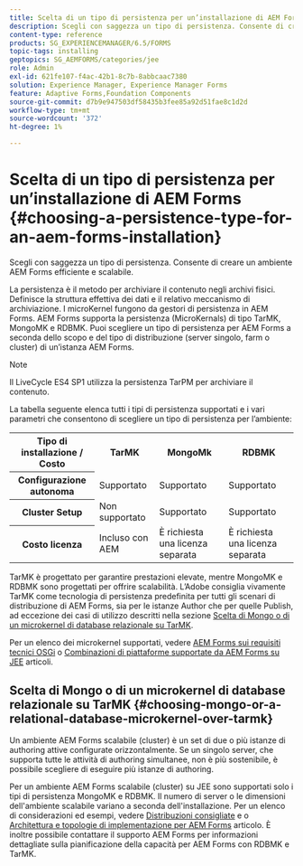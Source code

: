 ```yaml
---
title: Scelta di un tipo di persistenza per un’installazione di AEM Forms
description: Scegli con saggezza un tipo di persistenza. Consente di creare un ambiente AEM Forms efficiente e scalabile.
content-type: reference
products: SG_EXPERIENCEMANAGER/6.5/FORMS
topic-tags: installing
geptopics: SG_AEMFORMS/categories/jee
role: Admin
exl-id: 621fe107-f4ac-42b1-8c7b-8abbcaac7380
solution: Experience Manager, Experience Manager Forms
feature: Adaptive Forms,Foundation Components
source-git-commit: d7b9e947503df58435b3fee85a92d51fae8c1d2d
workflow-type: tm+mt
source-wordcount: '372'
ht-degree: 1%

---
```


# Scelta di un tipo di persistenza per un’installazione di AEM Forms {#choosing-a-persistence-type-for-an-aem-forms-installation}

Scegli con saggezza un tipo di persistenza. Consente di creare un ambiente AEM Forms efficiente e scalabile.

La persistenza è il metodo per archiviare il contenuto negli archivi fisici. Definisce la struttura effettiva dei dati e il relativo meccanismo di archiviazione. I microKernel fungono da gestori di persistenza in AEM Forms. AEM Forms supporta la persistenza (MicroKernals) di tipo TarMK, MongoMK e RDBMK. Puoi scegliere un tipo di persistenza per AEM Forms a seconda dello scopo e del tipo di distribuzione (server singolo, farm o cluster) di un’istanza AEM Forms.

>[!NOTE]
>
>Il LiveCycle ES4 SP1 utilizza la persistenza TarPM per archiviare il contenuto.

La tabella seguente elenca tutti i tipi di persistenza supportati e i vari parametri che consentono di scegliere un tipo di persistenza per l’ambiente:

<table>
 <tbody>
  <tr>
   <th><strong>Tipo di installazione / Costo</strong></th>
   <th><strong>TarMK</strong></th>
   <th><strong>MongoMk</strong></th>
   <th><strong>RDBMK</strong></th>
  </tr>
  <tr>
   <th><strong>Configurazione autonoma</strong></th>
   <td>Supportato<br /> </td>
   <td>Supportato</td>
   <td>Supportato</td>
  </tr>
  <tr>
   <th><strong>Cluster Setup</strong></th>
   <td>Non supportato</td>
   <td>Supportato</td>
   <td>Supportato</td>
  </tr>
  <tr>
   <th><strong>Costo licenza</strong></th>
   <td>Incluso con AEM </td>
   <td>È richiesta una licenza separata</td>
   <td>È richiesta una licenza separata</td>
  </tr>
 </tbody>
</table>

TarMK è progettato per garantire prestazioni elevate, mentre MongoMK e RDBMK sono progettati per offrire scalabilità. L’Adobe consiglia vivamente TarMK come tecnologia di persistenza predefinita per tutti gli scenari di distribuzione di AEM Forms, sia per le istanze Author che per quelle Publish, ad eccezione dei casi di utilizzo descritti nella sezione [Scelta di Mongo o di un microkernel di database relazionale su TarMK](#p-choosing-mongo-or-a-relational-database-microkernel-over-tarmk-p).

Per un elenco dei microkernel supportati, vedere [AEM Forms sui requisiti tecnici OSGi](/help/sites-deploying/technical-requirements.md) o [Combinazioni di piattaforme supportate da AEM Forms su JEE](/help/forms/using/aem-forms-jee-supported-platforms.md) articoli.

## Scelta di Mongo o di un microkernel di database relazionale su TarMK {#choosing-mongo-or-a-relational-database-microkernel-over-tarmk}

Un ambiente AEM Forms scalabile (cluster) è un set di due o più istanze di authoring attive configurate orizzontalmente. Se un singolo server, che supporta tutte le attività di authoring simultanee, non è più sostenibile, è possibile scegliere di eseguire più istanze di authoring.

Per un ambiente AEM Forms scalabile (cluster) su JEE sono supportati solo i tipi di persistenza MongoMK e RDBMK. Il numero di server o le dimensioni dell&#39;ambiente scalabile variano a seconda dell&#39;installazione. Per un elenco di considerazioni ed esempi, vedere [Distribuzioni consigliate](/help/sites-deploying/recommended-deploys.md) e o [Architettura e topologie di implementazione per AEM Forms](/help/forms/using/aem-forms-architecture-deployment.md) articolo. È inoltre possibile contattare il supporto AEM Forms per informazioni dettagliate sulla pianificazione della capacità per AEM Forms con RDBMK e TarMK.
